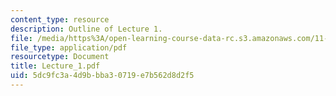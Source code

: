 ```yaml
---
content_type: resource
description: Outline of Lecture 1.
file: /media/https%3A/open-learning-course-data-rc.s3.amazonaws.com/11-229-advanced-writing-seminar-spring-2004/5dc9fc3a4d9bbba30719e7b562d8d2f5_Lecture_1.pdf
file_type: application/pdf
resourcetype: Document
title: Lecture_1.pdf
uid: 5dc9fc3a-4d9b-bba3-0719-e7b562d8d2f5
---
```

